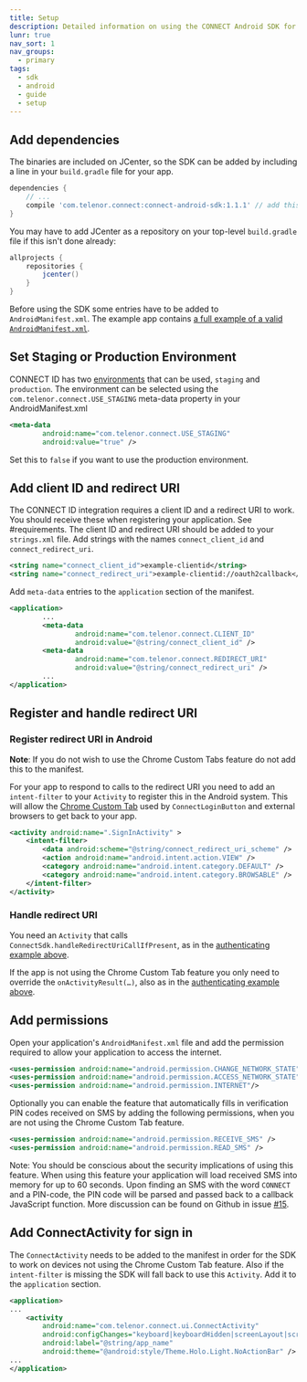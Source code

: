 ```yaml
---
title: Setup
description: Detailed information on using the CONNECT Android SDK for integration.
lunr: true
nav_sort: 1
nav_groups:
  - primary
tags:
  - sdk
  - android
  - guide
  - setup
---
```


## Add dependencies

The binaries are included on JCenter, so the SDK can be added by including a line in your `build.gradle` file for your app.

```gradle
dependencies {
    // ...
    compile 'com.telenor.connect:connect-android-sdk:1.1.1' // add this line
}
```

You may have to add JCenter as a repository on your top-level `build.gradle` file if this isn't done already:
```gradle
allprojects {
    repositories {
        jcenter()
    }
}
```

Before using the SDK some entries have to be added to `AndroidManifest.xml`. The example app contains [a full example of a valid `AndroidManifest.xml`](https://github.com/telenordigital/connect-android-sdk/blob/master/connect-id-example/src/main/AndroidManifest.xml).

## Set Staging or Production Environment

CONNECT ID has two [environments](http://docs.telenordigital.com/connect/environments.html)
that can be used, `staging` and `production`. The environment can be selected using the
`com.telenor.connect.USE_STAGING` meta-data property in your AndroidManifest.xml

```xml
<meta-data
        android:name="com.telenor.connect.USE_STAGING"
        android:value="true" />
```

Set this to `false` if you want to use the production environment.

## Add client ID and redirect URI

The CONNECT ID integration requires a client ID and a redirect URI to work. You should receive these when registering your application. See #requirements.
The client ID and redirect URI should be added to your `strings.xml` file. Add strings with the names `connect_client_id` and `connect_redirect_uri`.

```xml
<string name="connect_client_id">example-clientid</string>
<string name="connect_redirect_uri">example-clientid://oauth2callback</string>
```

Add `meta-data` entries to the `application` section of the manifest.

```xml
<application>
        ...
        <meta-data
                android:name="com.telenor.connect.CLIENT_ID"
                android:value="@string/connect_client_id" />
        <meta-data
                android:name="com.telenor.connect.REDIRECT_URI"
                android:value="@string/connect_redirect_uri" />
        ...
</application>
```

## Register and handle redirect URI


### Register redirect URI in Android
**Note**: If you do not wish to use the Chrome Custom Tabs feature do not add this to the manifest.

For your app to respond to calls to the redirect URI you need to add an `intent-filter` to your
`Activity` to register this in the Android system. This will allow the
[Chrome Custom Tab](https://developer.chrome.com/multidevice/android/customtabs) used by `ConnectLoginButton` and external browsers to get back to your app.


```xml
<activity android:name=".SignInActivity" >
	<intent-filter>
		<data android:scheme="@string/connect_redirect_uri_scheme" />
		<action android:name="android.intent.action.VIEW" />
		<category android:name="android.intent.category.DEFAULT" />
		<category android:name="android.intent.category.BROWSABLE" />
	</intent-filter>
</activity>
```

### Handle redirect URI

You need an `Activity` that calls `ConnectSdk.handleRedirectUriCallIfPresent`, as in the [authenticating example above](#authenticating-a-user-and-authorizing-app).

If the app is not using the Chrome Custom Tab feature you only need to override the
`onActivityResult(…)`, also as in the
[authenticating example above](#authenticating-a-user-and-authorizing-app).


## Add permissions

Open your application's `AndroidManifest.xml` file and add the permission required to allow your application to access the internet.

```xml
<uses-permission android:name="android.permission.CHANGE_NETWORK_STATE" />
<uses-permission android:name="android.permission.ACCESS_NETWORK_STATE" />
<uses-permission android:name="android.permission.INTERNET"/>
```

Optionally you can enable the feature that automatically fills in verification PIN codes received on SMS by adding the following permissions, when you are not using the Chrome Custom Tab feature.

```xml
<uses-permission android:name="android.permission.RECEIVE_SMS" />
<uses-permission android:name="android.permission.READ_SMS" />
```

Note: You should be conscious about the security implications of using this feature. When using this feature your application will load received SMS into memory for up to 60 seconds. Upon finding an SMS with the word `CONNECT` and a PIN-code, the PIN code will be parsed and passed back to a callback JavaScript function. More discussion can be found on Github in issue [#15](https://github.com/telenordigital/connect-android-sdk/issues/15).


## Add ConnectActivity for sign in

The `ConnectActivity` needs to be added to the manifest in order for the SDK to work on devices not using the Chrome Custom Tab feature. Also if the `intent-filter` is missing the SDK will fall back to use this `Activity`. Add it to the `application` section.

```xml
<application>
...
    <activity
        android:name="com.telenor.connect.ui.ConnectActivity"
        android:configChanges="keyboard|keyboardHidden|screenLayout|screenSize|orientation"
        android:label="@string/app_name"
        android:theme="@android:style/Theme.Holo.Light.NoActionBar" />
...
</application>
```

